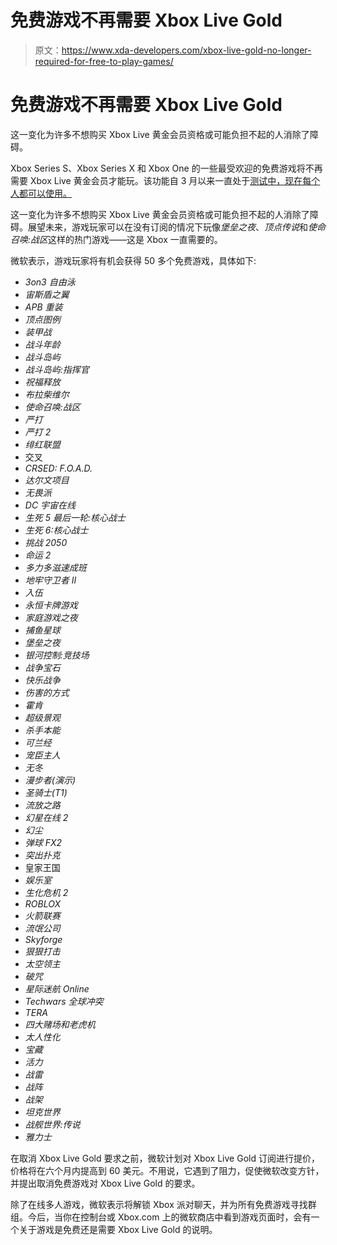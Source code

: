 # 免费游戏不再需要 Xbox Live Gold

> 原文：<https://www.xda-developers.com/xbox-live-gold-no-longer-required-for-free-to-play-games/>

# 免费游戏不再需要 Xbox Live Gold

这一变化为许多不想购买 Xbox Live 黄金会员资格或可能负担不起的人消除了障碍。

Xbox Series S、Xbox Series X 和 Xbox One 的一些最受欢迎的免费游戏将不再需要 Xbox Live 黄金会员才能玩。该功能自 3 月以来一直处于[测试中，现在每个人都可以使用。](https://www.xda-developers.com/microsoft-tests-free-xbox-party-chat-xbox-live-changes/)

这一变化为许多不想购买 Xbox Live 黄金会员资格或可能负担不起的人消除了障碍。展望未来，游戏玩家可以在没有订阅的情况下玩像*堡垒之夜*、*顶点传说*和*使命召唤:战区*这样的热门游戏——这是 Xbox 一直需要的。

微软表示，游戏玩家将有机会获得 50 多个免费游戏，具体如下:

*   *3on3 自由泳*
*   *宙斯盾之翼*
*   *APB 重装*
*   *顶点图例*
*   *装甲战*
*   *战斗年龄*
*   *战斗岛屿*
*   *战斗岛屿:指挥官*
*   *祝福释放*
*   *布拉柴维尔*
*   *使命召唤:战区*
*   *严打*
*   *严打 2*
*   *绯红联盟*
*   交叉
*   *CRSED: F.O.A.D.*
*   *达尔文项目*
*   *无畏派*
*   *DC 宇宙在线*
*   *生死 5 最后一轮:核心战士*
*   *生死 6:核心战士*
*   *挑战 2050*
*   *命运 2*
*   *多力多滋速成班*
*   *地牢守卫者 II*
*   *入伍*
*   *永恒卡牌游戏*
*   *家庭游戏之夜*
*   *捕鱼星球*
*   *堡垒之夜*
*   *银河控制:竞技场*
*   *战争宝石*
*   *快乐战争*
*   *伤害的方式*
*   *霍肯*
*   *超级景观*
*   *杀手本能*
*   *可兰经*
*   *宠臣主人*
*   *无冬*
*   *漫步者(演示)*
*   *圣骑士(T1)*
*   *流放之路*
*   *幻星在线 2*
*   *幻尘*
*   *弹球 FX2*
*   *突出扑克*
*   皇家王国
*   *娱乐室*
*   *生化危机 2*
*   *ROBLOX*
*   *火箭联赛*
*   *流氓公司*
*   *Skyforge*
*   *狠狠打击*
*   *太空领主*
*   *破咒*
*   *星际迷航 Online*
*   *Techwars 全球冲突*
*   *TERA*
*   *四大赌场和老虎机*
*   *太人性化*
*   *宝藏*
*   *活力*
*   *战雷*
*   *战阵*
*   *战架*
*   *坦克世界*
*   *战舰世界:传说*
*   *雅力士*

在取消 Xbox Live Gold 要求之前，微软计划对 Xbox Live Gold 订阅进行提价，价格将在六个月内提高到 60 美元。不用说，它遇到了阻力，促使微软改变方针，并提出取消免费游戏对 Xbox Live Gold 的要求。

除了在线多人游戏，微软表示将解锁 Xbox 派对聊天，并为所有免费游戏寻找群组。今后，当你在控制台或 Xbox.com 上的微软商店中看到游戏页面时，会有一个关于游戏是免费还是需要 Xbox Live Gold 的说明。